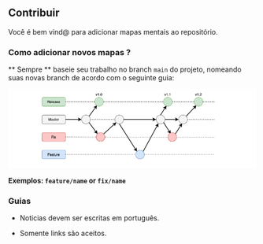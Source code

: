 ## Contribuir

Você é bem vind@ para adicionar mapas mentais ao repositório.

### Como adicionar novos mapas ?

** Sempre ** baseie seu trabalho no branch `main` do projeto, nomeando suas novas branch de acordo com o seguinte guia:

![branch](/docs/img/git-branchs.png)

**Exemplos: `feature/name` or `fix/name`**

### Guias

- Noticias devem ser escritas em português.

- Somente links são aceitos.
